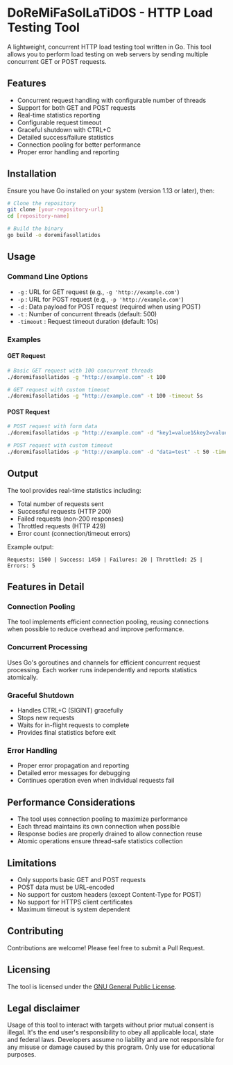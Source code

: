 # DoReMiFaSolLaTiDOS - HTTP Load Testing Tool

A lightweight, concurrent HTTP load testing tool written in Go. This tool allows you to perform load testing on web servers by sending multiple concurrent GET or POST requests.

## Features

- Concurrent request handling with configurable number of threads
- Support for both GET and POST requests
- Real-time statistics reporting
- Configurable request timeout
- Graceful shutdown with CTRL+C
- Detailed success/failure statistics
- Connection pooling for better performance
- Proper error handling and reporting

## Installation

Ensure you have Go installed on your system (version 1.13 or later), then:

```bash
# Clone the repository
git clone [your-repository-url]
cd [repository-name]

# Build the binary
go build -o doremifasollatidos
```

## Usage

### Command Line Options

- `-g` : URL for GET request (e.g., `-g 'http://example.com'`)
- `-p` : URL for POST request (e.g., `-p 'http://example.com'`)
- `-d` : Data payload for POST request (required when using POST)
- `-t` : Number of concurrent threads (default: 500)
- `-timeout` : Request timeout duration (default: 10s)

### Examples

#### GET Request
```bash
# Basic GET request with 100 concurrent threads
./doremifasollatidos -g "http://example.com" -t 100

# GET request with custom timeout
./doremifasollatidos -g "http://example.com" -t 100 -timeout 5s
```

#### POST Request
```bash
# POST request with form data
./doremifasollatidos -p "http://example.com" -d "key1=value1&key2=value2" -t 100

# POST request with custom timeout
./doremifasollatidos -p "http://example.com" -d "data=test" -t 50 -timeout 3s
```

## Output

The tool provides real-time statistics including:
- Total number of requests sent
- Successful requests (HTTP 200)
- Failed requests (non-200 responses)
- Throttled requests (HTTP 429)
- Error count (connection/timeout errors)

Example output:
```
Requests: 1500 | Success: 1450 | Failures: 20 | Throttled: 25 | Errors: 5
```

## Features in Detail

### Connection Pooling
The tool implements efficient connection pooling, reusing connections when possible to reduce overhead and improve performance.

### Concurrent Processing
Uses Go's goroutines and channels for efficient concurrent request processing. Each worker runs independently and reports statistics atomically.

### Graceful Shutdown
- Handles CTRL+C (SIGINT) gracefully
- Stops new requests
- Waits for in-flight requests to complete
- Provides final statistics before exit

### Error Handling
- Proper error propagation and reporting
- Detailed error messages for debugging
- Continues operation even when individual requests fail

## Performance Considerations

- The tool uses connection pooling to maximize performance
- Each thread maintains its own connection when possible
- Response bodies are properly drained to allow connection reuse
- Atomic operations ensure thread-safe statistics collection

## Limitations

- Only supports basic GET and POST requests
- POST data must be URL-encoded
- No support for custom headers (except Content-Type for POST)
- No support for HTTPS client certificates
- Maximum timeout is system dependent

## Contributing

Contributions are welcome! Please feel free to submit a Pull Request.

## Licensing

The tool is licensed under the [GNU General Public License](https://www.gnu.org/licenses/gpl-3.0.en.html).

## Legal disclaimer

Usage of this tool to interact with targets without prior mutual consent is illegal. It's the end user's responsibility to obey all applicable local, state and federal laws. Developers assume no liability and are not responsible for any misuse or damage caused by this program. Only use for educational purposes.
